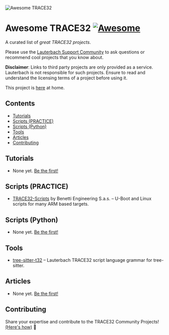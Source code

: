 ![Awesome TRACE32](https://gitlab.com/lauterbach/resources/-/raw/0a1d63f6bf0159bbd9343ceefbece2bb127c2b53/img/awesome_trace32_banner_900x182.jpg)

# Awesome TRACE32 [![Awesome](https://awesome.re/badge.svg)](https://awesome.re)

A curated list of *great TRACE32 projects*.

Please use the [Lauterbach Support Community](https://support.lauterbach.com/community) to ask questions or recommend cool projects that you know about.

**Disclaimer**: Links to third party projects are only provided as a service. Lauterbach is not responsible for such projects.
Ensure to read and understand the licensing terms of a project before using it.

This project is [here](https://gitlab.com/lauterbach/awesome-trace32) at home.

## Contents

- [Tutorials](#tutorials)
- [Scripts (PRACTICE)](#scripts-practice)
- [Scripts (Python)](#scripts-python)
- [Tools](#tools)
- [Articles](#articles)
- [Contributing](#contributing)

## Tutorials

- None yet. [Be the first!](./CONTRIBUTING.md)

## Scripts (PRACTICE)

- [TRACE32-Scripts](https://github.com/Benetti-Engineering-sas/trace32-scripts) by Benetti Engineering S.a.s. – U-Boot and Linux scripts for many ARM based targets.

## Scripts (Python)

- None yet. [Be the first!](./CONTRIBUTING.md)

## Tools

- [tree-sitter-t32](https://codeberg.org/xasc/tree-sitter-t32) – Lauterbach TRACE32 script language grammar for tree-sitter.

## Articles

- None yet. [Be the first!](./CONTRIBUTING.md)

## Contributing

Share your expertise and contribute to the TRACE32 Community Projects! [(Here's how)](./CONTRIBUTING.md) :rocket:
